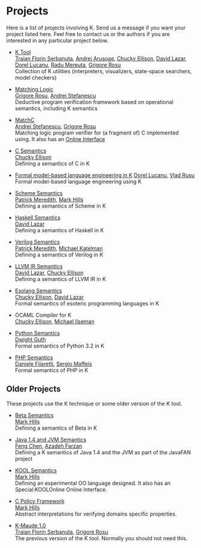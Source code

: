 # Projects

Here is a list of projects involving K. Send us a message if you want your project listed here. Feel free to contact us or the authors if you are interested in any particular project below.

- [K Tool](http://k-framework.googlecode.com/)  
  [Traian Florin Serbanuta](./people/traian_florin_serbanuta.md), [Andrei Arusoae](./people/andrei_arusoaie.md), [Chucky Ellison](./people/chucky_ellison.md), [David Lazar](./people/david_lazar.md), [Dorel Lucanu](./people/dorel_lucanu.md), [Radu Mereuta](./people/radu_mereuta.md), [Grigore Rosu](./people/grigore_rosu.md)  
  Collection of K utilities (interpreters, visualizers, state-space searchers, model checkers)

- [Matching Logic](http://www.matching-logic.org/)  
  [Grigore Rosu](./people/grigore_rosu.md), [Andrei Stefanescu](./people/andrei_stefanescu.md)  
  Deductive program verification framework based on operational semantics, including K semantics

* [MatchC](http://matching-logic.googlecode.com/)  
  [Andrei Stefanescu](./people/andrei_stefanescu.md), [Grigore Rosu](./people/grigore_rosu.md)  
  Matching logic program verifier for (a fragment of) C implemented using. It also has an [Online Interface](http://fsl.cs.uiuc.edu/index.php/Special:MatchCOnline)

* [C Semantics](http://c-semantics.googlecode.com/)  
  [Chucky Ellison](./people/chucky_ellison.md)  
  Defining a semantics of C in K

* [Formal model-based language engineering in K](http://fmse.info.uaic.ro/projects/25/)
  [Dorel Lucanu](./people/dorel_lucanu.md), [Vlad Rusu](./people/vlad_rusu.md)
  Formal model-based language engineering using K

* [Scheme Semantics](http://fsl.cs.uiuc.edu/index.php/K-Scheme)  
  [Patrick Meredith](./people/patrick_meredith.md), [Mark Hills](./people/mark_hills.md)  
  Defining a semantics of Scheme in K

* [Haskell Semantics](http://github.com/davidlazar/haskell-semantics)  
  [David Lazar](./people/david_lazar.md)  
  Defining a semantics of Haskell in K

* [Verilog Semantics](http://fsl.cs.uiuc.edu/index.php/Verilog_Semantics)  
  [Patrick Meredith](./people/patrick_meredith.md), [Michael Katelman](http://fsl.cs.illinois.edu/index.php/Michael_Katelman?action=render)  
  Defining a semantics of Verilog in K

* [LLVM IR Semantics](http://github.com/davidlazar/llvm-semantics)  
  [David Lazar](./people/david_lazar.md), [Chucky Ellison](./people/chucky_ellison.md)  
  Defining a semantics of LLVM IR in K

* [Esolang Semantics](http://esolang-semantics.googlecode.com/)  
  [Chucky Ellison](./people/chucky_ellison.md), [David Lazar](./people/david_lazar.md)  
  Formal semantics of esoteric programming languages in K

* OCAML Compiler for K  
  [Chucky Ellison](./people/chucky_ellison.md), [Michael Ilseman](./people/michael_ilseman.md)

* [Python Semantics](http://code.google.com/p/k-python-semantics/)  
  [Dwight Guth](http://fsl.cs.illinois.edu/index.php/Dwight_Guth?action=render)  
  Formal semantics of Python 3.2 in K

* [PHP Semantics](http://www.phpsemantics.org/)  
  [Daniele Filaretti](http://dfilaretti.wordpress.com/), [Sergio Maffeis](http://www.doc.ic.ac.uk/~maffeis/)  
  Formal semantics of PHP in K

## Older Projects

These projects use the K technique or some older version of the K tool.

- [Beta Semantics](http://fsl.cs.illinois.edu/index.php/Rewriting_Logic_Semantics_of_Beta?action=render)  
  [Mark Hills](./people/mark_hills.md)  
  Defining a semantics of Beta in K

- [Java 1.4 and JVM Semantics](http://fsl.cs.illinois.edu/index.php/Rewriting_Logic_Semantics_of_Java?action=render)  
  [Feng Chen](./people/feng_chen.md), [Azadeh Farzan](http://fsl.cs.illinois.edu/index.php/Azadeh_Farzan?action=render)  
  Defining a K semantics of Java 1.4 and the JVM as part of the JavaFAN project

- [KOOL Semantics](http://fsl.cs.illinois.edu/index.php/KOOL?action=render)  
  [Mark Hills](./people/mark_hills.md)  
  Defining an experimental OO language designed. It also has an Special:KOOLOnline Online Interface.

- [C Policy Framework](http://fsl.cs.illinois.edu/index.php/C_Policy_Framework?action=render)  
  [Mark Hills](./people/mark_hills.md)  
  Abstract interpretations for verifying domains specific properties.

- [K-Maude 1.0](http://fsl.cs.illinois.edu/index.php/K_Prototype?action=render)  
  [Traian Florin Serbanuta](./people/traian_florin_serbanuta.md), [Grigore Rosu](./people/grigore_rosu.md)  
  The previous version of the K tool. Normally you should not need this.
